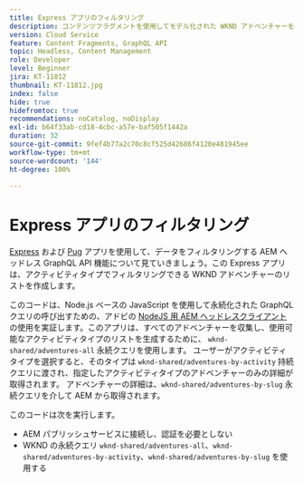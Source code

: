 ```yaml
---
title: Express アプリのフィルタリング
description: コンテンツフラグメントを使用してモデル化された WKND アドベンチャーをフィルタリングする簡単な Express アプリ。
version: Cloud Service
feature: Content Fragments, GraphQL API
topic: Headless, Content Management
role: Developer
level: Beginner
jira: KT-11812
thumbnail: KT-11812.jpg
index: false
hide: true
hidefromtoc: true
recommendations: noCatalog, noDisplay
exl-id: b64f33ab-cd18-4cbc-a57e-baf505f1442a
duration: 32
source-git-commit: 9fef4b77a2c70c8cf525d42686f4120e481945ee
workflow-type: tm+mt
source-wordcount: '144'
ht-degree: 100%

---
```


# Express アプリのフィルタリング

[Express](https://expressjs.com/) および [Pug](https://pugjs.org/) アプリを使用して、データをフィルタリングする AEM ヘッドレス GraphQL API 機能について見ていきましょう。この Express アプリは、アクティビティタイプでフィルタリングできる WKND アドベンチャーのリストを作成します。

このコードは、Node.js ベースの JavaScript を使用して永続化された GraphQL クエリの呼び出すための、アドビの [NodeJS 用 AEM ヘッドレスクライアント](https://github.com/adobe/aem-headless-client-nodejs#aem-headless-client-for-nodejs)の使用を実証します。このアプリは、すべてのアドベンチャーを収集し、使用可能なアクティビティタイプのリストを生成するために、 `wknd-shared/adventures-all` 永続クエリを使用します。 ユーザーがアクティビティタイプを選択すると、そのタイプは `wknd-shared/adventures-by-activity` 持続クエリに渡され、指定したアクティビティタイプのアドベンチャーのみの詳細が取得されます。 アドベンチャーの詳細は、`wknd-shared/adventures-by-slug` 永続クエリを介して AEM から取得されます。

このコードは次を実行します。

+ AEM パブリッシュサービスに接続し、認証を必要としない
+ WKND の永続クエリ `wknd-shared/adventures-all`、`wknd-shared/adventures-by-activity`、`wknd-shared/adventures-by-slug` を使用する
